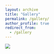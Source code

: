 ```yaml
---
layout: archive
title: "Gallery"
permalink: /gallery/
author_profile: true
redirect_from:
  - /gallery
---
```


![](https://imengyuan.github.io/images/avatar.jpg)